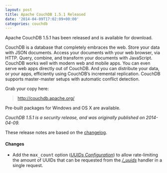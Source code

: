 ```yaml
---
layout: post
title: Apache CouchDB 1.5.1 Released
date: '2014-04-09T17:02:09+00:00'
categories: couchdb
---
```

<p>Apache CouchDB 1.5.1 has been released and is available for download.</p>

<p>CouchDB is a database that completely embraces the web. Store your data with JSON documents. Access your documents with your web browser, via HTTP. Query, combine, and transform your documents with JavaScript. CouchDB works well with modern web and mobile apps. You can even serve web apps directly out of CouchDB. And you can distribute your data, or your apps, efficiently using CouchDB’s incremental replication. CouchDB supports master-master setups with automatic conflict detection.</p>

<p>Grab your copy here:</p>

<blockquote>
<a href="http://couchdb.apache.org/">http://couchdb.apache.org/</a>
</blockquote>

<p>Pre-built packages for Windows and OS X are available.</p>

<p><em>CouchDB 1.5.1 is a security release, and was originally published on 2014-04-09.</em></p>

<p>These release notes are based on the <a href="https://git-wip-us.apache.org/repos/asf?p=couchdb.git;a=blob_plain;f=share/doc/src/whatsnew/1.5.rst;hb=b2afa4f547e05e3732899ca1bbddd1c477aceb0b">changelog</a>.</p>

<h4>Changes</h4>
<ul>
<li>Add the <tt>max_count</tt> option (<a href="http://docs.couchdb.org/en/latest/config/misc.html#config-uuids"><em>UUIDs Configuration</em></a>) to allow rate-limiting
the amount of UUIDs that can be requested from the <a href="http://docs.couchdb.org/en/latest/api/server/common.html#api-server-uuids"><em>/_uuids</em></a>
handler in a single request.</li>
</ul>
